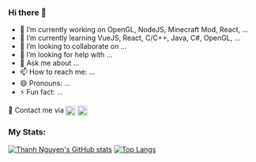 ### Hi there 👋

<!--
**thanhplassma/thanhplassma** is a ✨ _special_ ✨ repository because its `README.md` (this file) appears on your GitHub profile.

Here are some ideas to get you started:
-->
- 🔭 I’m currently working on OpenGL, NodeJS, Minecraft Mod, React, ...
- 🌱 I’m currently learning VueJS, React, C/C++, Java, C#, OpenGL, ...
- 👯 I’m looking to collaborate on ...
- 🤔 I’m looking for help with ...
- 💬 Ask me about ...
- 📫 How to reach me: ...
- 😄 Pronouns: ...
- ⚡ Fun fact: ...


🔗 Contact me via <a href="https://www.facebook.com/ThanhNC.Nero/" target="blank"><img align="center" src="https://raw.githubusercontent.com/thanhplassma/github-profile-readme-generator/master/src/images/icons/Social/facebook.svg" alt="ThanhNC.Nero" height="20" width="20" /></a> <a href="mailto:deathroot696@gmail.com" target="blank"><img align="center" src="https://raw.githubusercontent.com/thanhplassma/thanhplassma/master/Assets/Gmail.svg" height="20" width="20" /></a>


<h3 align="left">My Stats:</h3>  

[![Thanh Nguyen's GitHub stats](https://github-readme-stats.vercel.app/api?username=thanhplassma)](https://github.com/thanhplassma/github-readme-stats)
[![Top Langs](https://github-readme-stats.vercel.app/api/top-langs/?username=thanhplassma&layout=compact)](https://github.com/thanhplassma/github-readme-stats)

